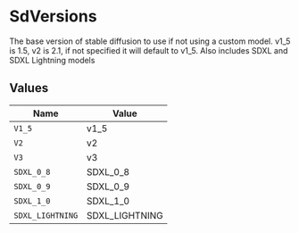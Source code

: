 # SdVersions

The base version of stable diffusion to use if not using a custom model. v1_5 is 1.5, v2 is 2.1, if not specified it will default to v1_5. Also includes SDXL and SDXL Lightning models


## Values

| Name             | Value            |
| ---------------- | ---------------- |
| `V1_5`           | v1_5             |
| `V2`             | v2               |
| `V3`             | v3               |
| `SDXL_0_8`       | SDXL_0_8         |
| `SDXL_0_9`       | SDXL_0_9         |
| `SDXL_1_0`       | SDXL_1_0         |
| `SDXL_LIGHTNING` | SDXL_LIGHTNING   |